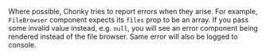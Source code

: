 Where possible, Chonky tries to report errors when they arise. For example,
`FileBrowser` component expects its `files` prop to be an array. If you pass some
invalid value instead, e.g. `null`, you will see an error component being rendered
instead of the file browser. Same error will also be logged to console.
